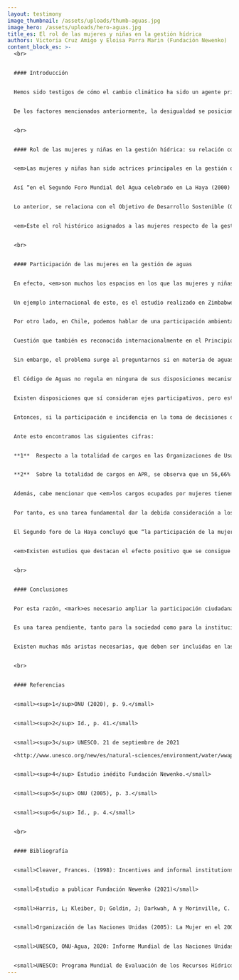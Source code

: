 ```yaml
---
layout: testimony
image_thumbnail: /assets/uploads/thumb-aguas.jpg
image_hero: /assets/uploads/hero-aguas.jpg
title_es: El rol de las mujeres y niñas en la gestión hídrica
authors: Victoria Cruz Amigo y Eloisa Parra Marin (Fundación Newenko)
content_block_es: >-
  <br>


  #### Introducción


  Hemos sido testigos de cómo el cambio climático ha sido un agente principal en las sequías a nivel mundial, pero éste no ha sido el único factor decisivo en la crisis hídrica, puesto que también inciden una acelerada urbanización, el creciente desarrollo económico y la desigualdad, entre otras causas.<sup>1</sup>


  De los factores mencionados anteriormente, la desigualdad se posiciona en un rol fundamental que evidencia las problemáticas del acceso al agua y saneamiento, y que afecta especialmente a las comunidades rurales, a sectores socioeconómicos vulnerables e incrementa las brechas de género. <em>La problemática en torno a la disponibilidad de los recursos hídricos se acentúa en mujeres y niñas en situación de pobreza, que se ven expuestas a las desigualdades de acceso, saneamiento e higiene<sup>2</sup>.<em> En consecuencia “las normas, costumbres y prácticas de género no permiten a las mujeres participar, contribuir ni beneficiarse de la gestión de los recursos hídricos”<sup>3</sup>.


  <br>


  #### Rol de las mujeres y niñas en la gestión hídrica: su relación con los DESCA


  <em>Las mujeres y niñas han sido actrices principales en la gestión del agua dentro de sus hogares y comunidades, ejerciendo y soportando la carga de las tareas domésticas y de cuidado que se vinculan con el agua, posicionándolas en una situación de vulnerabilidad desde una perspectiva de género.</em>


  Así “en el Segundo Foro Mundial del Agua celebrado en La Haya (2000) se reconoció que las mujeres, además de ser los usuarios principales del “agua doméstica”, utilizaban el agua en su papel fundamental de producción de alimentos”.


  Lo anterior, se relaciona con el Objetivo de Desarrollo Sostenible (ODS) propuesto por la Organización de Naciones Unidas, correspondientes al número 3 “salud y bienestar” y a la desigualdad hídrica, puesto que el PNUD indicó que, “más de 1,6 mil millones de personas viven en ambientes frágiles donde las crisis prolongadas, combinadas con servicios sanitarios precarios, presentan un desafío significativo para la salud global”. Esto implica que las mujeres y niñas que se desarrollan en este entorno, además tienen la carga de gestionar el agua. 


  <em>Este el rol histórico asignados a las mujeres respecto de la gestión hídrica en sus hogares, implica una afectación y menoscabo a los DESCA, toda vez que constituye un impedimento para que las mujeres puedan desarrollarse de forma plena y ejercer sus derechos, tales como el acceso a la educación, a la salud, a la seguridad social y al alimento; y, principalmente, a la participación en las organizaciones relacionadas con la gestión hídrica.</em>


  <br>


  #### Participación de las mujeres en la gestión de aguas


  En efecto, <em>son muchos los espacios en los que las mujeres y niñas cumplen con el rol de gestión de las aguas, pero se debe tener cuidado al analizar estos hechos, pues, si bien existe una gestión, esta se enmarca fuera de una participación e incidencia en la toma de decisiones en torno a las aguas.</em>


  Un ejemplo internacional de esto, es el estudio realizado en Zimbabwe donde se reconocía en la comunidad que las mujeres debían tener un rol más importante en la ordenación de los recursos hídricos, integrando así los comités que se encargaban de los pozos, pero a pesar de esto, aquellas mujeres que eran pobres, son las que menos probabilidades tenían de ser elegidas en los cargos de los comités de pozos o de desarrollo de sus propias aldeas. Siendo las mujeres las que menos probabilidades tienen de participar en las decisiones colectivas con incidencia en la gestión hídrica (Cleaver, F., 1998, p. 5).


  Por otro lado, en Chile, podemos hablar de una participación ambiental ciudadana, que según el Ministerio del Medio Ambiente es “el involucramiento activo de la ciudadanía en los procesos de toma de decisiones públicas que tienen repercusión en sus vidas, son las formas específicas en que las personas, las organizaciones sociales y movimientos pueden ser parte e incidir en los procesos de gestión pública vinculados al medio ambiente”. 


  Cuestión que también es reconocida internacionalmente en el Principio 10 de la Declaración de Río de Janeiro, reconociendo la triple dimensionalidad del derecho de participación: 1. Participación ciudadana, 2. Acceso a la información y 3. Acceso a la justicia. 


  Sin embargo, el problema surge al preguntarnos si en materia de aguas es posible hablar de una participación ambiental ciudadana en los mismos términos, pero en el sistema actual de derecho de aguas, la participación no es el foco principal de la normativa de nuestro país. Por tanto, no existe contenido expreso de la participación ambiental en relación a las aguas. 


  El Código de Aguas no regula en ninguna de sus disposiciones mecanismos de participación ciudadana para la gestión de recursos hídricos de manera directa, no existen en este sentido consultas o audiencias públicas, representación en consejos y comités, etc. 


  Existen disposiciones que sí consideran ejes participativos, pero estos espacios participativos se limitan a quiénes son dueños de un Derecho de Aprovechamiento de Aguas (DAA) o a quiénes les interesa constituir un DAA. 


  Entonces, si la participación e incidencia en la toma de decisiones de la gestión hídrica se encuentra limitada a quienes son titulares de DAA, o son parte de las directivas de las APR y OUAS, <em>la pregunta se encamina a cuál es el porcentaje de mujeres representantes en estos espacios.</em>


  Ante esto encontramos las siguientes cifras: 


  **1**  Respecto a la totalidad de cargos en las Organizaciones de Usuarios de Aguas en Chile, un 84,95% de sus cargos corresponden a integrantes varones, <em>sólo un 12,41% de sus miembros son mujeres</em> y el resto 2,64% corresponde a entidades jurídicas. 


  **2**  Sobre la totalidad de cargos en APR, se observa que un 56,66% de sus miembros son hombres y <em>el 43,34% son mujeres</em>.<sup>4</sup>


  Además, cabe mencionar que <em>los cargos ocupados por mujeres tienen un principal desarrollo en labores de secretariado o gestión administrativa</em>, entre otros.


  Por tanto, es una tarea fundamental dar la debida consideración a los datos de las posiciones, pues queda demostrado que <em>la falta de validación estadística de la importancia del género como categoría clave de diferencia para el acceso al agua y la experiencia es un resultado importante”</em>. (Harris et al., 2017, p. 572).


  El Segundo foro de la Haya concluyó que “la participación de la mujer mejoraría el sistema de gestión. Como las mujeres soportan la parte principal de la carga de la mala gestión, se las podría potenciar con una participación mayor y más eficaz”<sup>5</sup>, y esta es justamente una problemática evidenciada en el ODS número 5, correspondiente a la "igualdad de género". Así, una de las metas de este objetivo consiste en “Asegurar la participación plena y efectiva de las mujeres y la igualdad de oportunidades de liderazgo a todos los niveles decisorios en la vida política, económica y pública” (PNUD). 


  <em>Existen estudios que destacan el efecto positivo que se consigue en los proyectos cuando se adoptan planteamientos basados en la participación y que tengan en cuenta las cuestiones de género. </em>Es más probable que las instalaciones sean técnicamente apropiadas, estén convenientemente situadas y se utilicen y mantengan de forma adecuada cuando se consulta tanto a las mujeres como a los hombres<small>6</small>.


  <br>


  #### Conclusiones 


  Por esta razón, <mark>es necesario ampliar la participación ciudadana en temas hídricos a todas las personas, pero particularmente a las mujeres, por ser quienes históricamente han tenido la carga de gestionar el agua en sus hogares, al margen del sistema de derecho de aguas de nuestro país.</mark>


  Es una tarea pendiente, tanto para la sociedad como para la institucionalidad, actualizar la normativa existente, otorgando, en primer lugar, un reconocimiento a la participación ciudadana en relación a las aguas, no alejada, de la participación ambiental, sino más bien, de forma armónica. En segundo lugar, debe acompañarse de una especial consideración a la participación de las mujeres, e inclusive, de las niñas e infancias, tomando en cuenta el rol que desempeñan día a día, en todos los espacios de la gestión hídrica. Finalmente, entregar una protección a esta participación, de manera vinculante e informada, que sea capaz de asegurar una incidencia en materia hídrica. 


  Existen muchas más aristas necesarias, que deben ser incluidas en las materias de participación y gestión del agua, en relación a la perspectiva de género, pero las discusiones que se cuestionan estos temas constituyen un primer avance hacia una gestión hídrica participativa, vinculante y equitativa. 


  <br>


  #### Referencias


  <small><sup>1</sup>ONU (2020), p. 9.</small>


  <small><sup>2</sup> Id., p. 41.</small>


  <small><sup>3</sup> UNESCO. 21 de septiembre de 2021

  <http://www.unesco.org/new/es/natural-sciences/environment/water/wwap/water-and-gender/>.</small>


  <small><sup>4</sup> Estudio inédito Fundación Newenko.</small>


  <small><sup>5</sup> ONU (2005), p. 3.</small>


  <small><sup>6</sup> Id., p. 4.</small>


  <br>


  #### Bibliografía


  <small>Cleaver, Frances. (1998): Incentives and informal institutions: gender and the management of water \[Incentivos e instituciones informales: género y gestión del agua]. Agriculture and Human Values, vol. 15, No. 4, pp. 347-360.</small>


  <small>Estudio a publicar Fundación Newenko (2021)</small>


  <small>Harris, L; Kleiber, D; Goldin, J; Darkwah, A y Morinville, C. (2017) Intersections of gender and water: comparative approaches to everyday gendered negotiations of water access in underserved areas of Accra, Ghana and Cape Town, South Africa \[Perspectiva de género y agua: enfoques comparativos de las negociaciones cotidianas de género sobre el acceso al agua en áreas desatendidas de Accra, Ghana y Ciudad del Cabo, Sudáfrica]. Journal of Gender Studies, VOL. 26, NO. 5, pp. 561–582.</small>


  <small>Organización de las Naciones Unidas (2005): La Mujer en el 2000 y después. La mujer, la nacionalidad y la ciudadanía. División para el Adelanto de la Mujer, Departamento de Asuntos Económicos y Sociales.</small>


  <small>UNESCO, ONU-Agua, 2020: Informe Mundial de las Naciones Unidas sobre el Desarrollo de los Recursos Hídricos 2020: Agua y Cambio Climático, París, UNESCO.</small>


  <small>UNESCO: Programa Mundial de Evaluación de los Recursos Hídricos o WWAP. Disponible en: http://www.unesco.org/new/es/natural-sciences/environment/water/wwap/water-and-gender/.</small>
---
```

